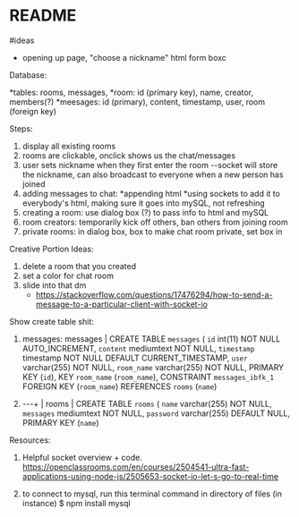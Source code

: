 # README #

#ideas

* opening up page, "choose a nickname" html form boxc

Database:

*tables: rooms, messages, 
*room: id (primary key), name, creator, members(?)
*meesages: id (primary), content, timestamp, user, room (foreign key)

Steps:
1. display all existing rooms
2. rooms are clickable, onclick shows us the chat/messages
3. user sets nickname when they first enter the room --socket will store the nickname, can also broadcast to everyone when a new person has joined
4. adding messages to chat:
    *appending html
    *using sockets to add it to everybody's html, making sure it goes into mySQL, not refreshing
5. creating a room: use dialog box (?) to pass info to html and mySQL
6. room creators: temporarily kick off others, ban others from joining room
7. private rooms: in dialog box, box to make chat room private, set box in


Creative Portion Ideas:
1. delete a room that you created
2. set a color for chat room
3. slide into that dm
    * https://stackoverflow.com/questions/17476294/how-to-send-a-message-to-a-particular-client-with-socket-io 

Show create table shit:
1. messages:
messages | CREATE TABLE `messages` (
  `id` int(11) NOT NULL AUTO_INCREMENT,
  `content` mediumtext NOT NULL,
  `timestamp` timestamp NOT NULL DEFAULT CURRENT_TIMESTAMP,
  `user` varchar(255) NOT NULL,
  `room_name` varchar(255) NOT NULL,
  PRIMARY KEY (`id`),
  KEY `room_name` (`room_name`),
  CONSTRAINT `messages_ibfk_1` FOREIGN KEY (`room_name`) REFERENCES `rooms` (`name`)

  2. ---+
| rooms | CREATE TABLE `rooms` (
  `name` varchar(255) NOT NULL,
  `messages` mediumtext NOT NULL,
  `password` varchar(255) DEFAULT NULL,
  PRIMARY KEY (`name`)

  Resources:
  1. Helpful socket overview + code. https://openclassrooms.com/en/courses/2504541-ultra-fast-applications-using-node-js/2505653-socket-io-let-s-go-to-real-time 

  2. to connect to mysql, run this terminal command in directory of files (in instance)
  $ npm install mysql 

